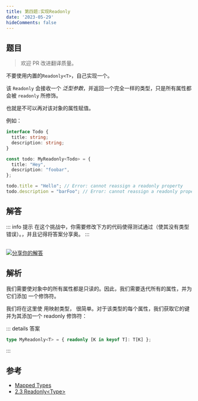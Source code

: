 ```yaml
---
title: 第四题:实现Readonly
date: '2023-05-29'
hideComments: false
---
```


## 题目

> 欢迎 PR 改进翻译质量。

不要使用内置的`Readonly<T>`，自己实现一个。

该 `Readonly` 会接收一个 _泛型参数_，并返回一个完全一样的类型，只是所有属性都会被 `readonly` 所修饰。

也就是不可以再对该对象的属性赋值。

例如：

```ts
interface Todo {
  title: string;
  description: string;
}

const todo: MyReadonly<Todo> = {
  title: "Hey",
  description: "foobar",
};

todo.title = "Hello"; // Error: cannot reassign a readonly property
todo.description = "barFoo"; // Error: cannot reassign a readonly property
```

## 解答

::: info 提示
在这个挑战中，你需要修改下方的代码使得测试通过（使其没有类型错误）。，并且记得将答案分享奥。
:::

<CodeBox surl="https://stackblitz.com/edit/typescript-wgcecz?embed=1&file=1.4.Readonly.ts&hideExplorer=1&hideNavigation=1&theme=dark&view=editor" />

<!--info-footer-start--><br> <a href="https://github.com/W-HanYu/FE-Typescript/issues/new?assignees=Ustinian&labels=answer&template=1-4%E5%AE%9E%E7%8E%B0Readonly.md&title=1.4.%E5%AE%9E%E7%8E%B0Readonly" target="_blank"><img src="https://6d78-mxm1923893223-ulteh-1302287111.tcb.qcloud.la/-%E5%88%86%E4%BA%AB%E4%BD%A0%E7%9A%84%E8%A7%A3%E7%AD%94-teal.svg?sign=8bb2a2a3bd2b1cc8f86bfd919d53197e&t=1668143704" alt="分享你的解答"/></a>  <!--info-footer-end-->

## 解析

我们需要使对象中的所有属性都是只读的。因此，我们需要迭代所有的属性，并为它们添加 一个修饰符。

我们将在这里使 用映射类型， 很简单。对于该类型的每个属性，我们获取它的键并为其添加一个 readonly 修饰符：

::: details 答案

```typescript
type MyReadonly<T> = { readonly [K in keyof T]: T[K] };
```

:::

## 参考

- [Mapped Types](https://www.typescriptlang.org/docs/handbook/2/mapped-types.html)
- [2.3 Readonly&lt;Type&gt;](../theme-reco/Advanced-2.md#23-readonlytype)

